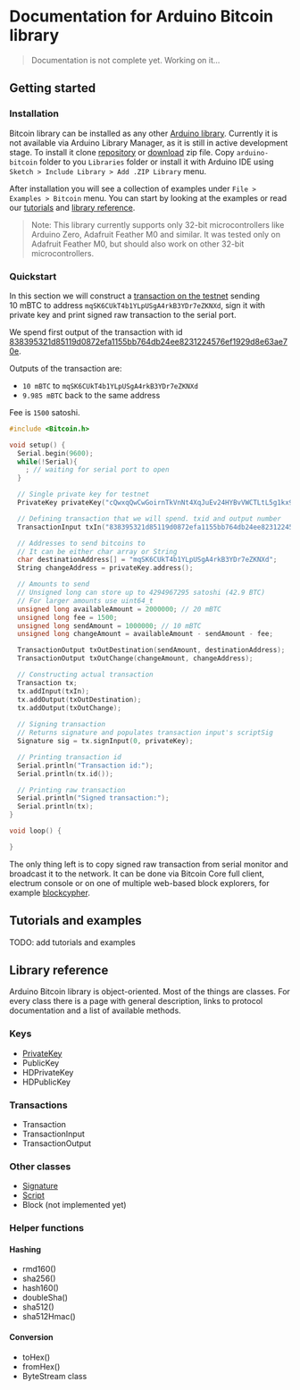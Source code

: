 # Documentation for Arduino Bitcoin library

> Documentation is not complete yet. Working on it...

## Getting started

### Installation

Bitcoin library can be installed as any other [Arduino library](https://www.arduino.cc/en/Guide/Libraries). Currently it is not available via Arduino Library Manager, as it is still in active development stage. To install it clone [repository](https://github.com/arduino-bitcoin/arduino-bitcoin) or [download](https://github.com/arduino-bitcoin/arduino-bitcoin/archive/master.zip) zip file. Copy `arduino-bitcoin` folder to you `Libraries` folder or install it with Arduino IDE using `Sketch > Include Library > Add .ZIP Library` menu.

After installation you will see a collection of examples under `File > Examples > Bitcoin` menu. You can start by looking at the examples or read our [tutorials](#tutorials-and-examples) and [library reference](#library-reference).

> Note: This library currently supports only 32-bit microcontrollers like Arduino Zero, Adafruit Feather M0 and similar. It was tested only on Adafruit Feather M0, but should also work on other 32-bit microcontrollers.

### Quickstart

In this section we will construct a [transaction on the testnet](https://testnet.blockchain.info/tx/15f5023a13779fcc2ca48ea538262fb9fcc2b4a74d2182c9712ad41a2cf18f50) sending 10 mBTC to address `mqSK6CUkT4b1YLpUSgA4rkB3YDr7eZKNXd`, sign it with private key and print signed raw transaction to the serial port.

We spend first output of the transaction with id [838395321d85119d0872efa1155bb764db24ee8231224576ef1929d8e63ae70e](https://testnet.blockchain.info/tx/838395321d85119d0872efa1155bb764db24ee8231224576ef1929d8e63ae70e).

Outputs of the transaction are:

- `10 mBTC` to `mqSK6CUkT4b1YLpUSgA4rkB3YDr7eZKNXd`
- `9.985 mBTC` back to the same address

Fee is `1500` satoshi.

```cpp
#include <Bitcoin.h>

void setup() {
  Serial.begin(9600);
  while(!Serial){
    ; // waiting for serial port to open
  }

  // Single private key for testnet
  PrivateKey privateKey("cQwxqQwCwGoirnTkVnNt4XqJuEv24HYBvVWCTLtL5g1kx9Q1AEhE");

  // Defining transaction that we will spend. txid and output number
  TransactionInput txIn("838395321d85119d0872efa1155bb764db24ee8231224576ef1929d8e63ae70e", 0);

  // Addresses to send bitcoins to
  // It can be either char array or String
  char destinationAddress[] = "mqSK6CUkT4b1YLpUSgA4rkB3YDr7eZKNXd";
  String changeAddress = privateKey.address();

  // Amounts to send
  // Unsigned long can store up to 4294967295 satoshi (42.9 BTC)
  // For larger amounts use uint64_t
  unsigned long availableAmount = 2000000; // 20 mBTC
  unsigned long fee = 1500;
  unsigned long sendAmount = 1000000; // 10 mBTC
  unsigned long changeAmount = availableAmount - sendAmount - fee;

  TransactionOutput txOutDestination(sendAmount, destinationAddress);
  TransactionOutput txOutChange(changeAmount, changeAddress);

  // Constructing actual transaction
  Transaction tx;
  tx.addInput(txIn);
  tx.addOutput(txOutDestination);
  tx.addOutput(txOutChange);
  
  // Signing transaction
  // Returns signature and populates transaction input's scriptSig
  Signature sig = tx.signInput(0, privateKey);

  // Printing transaction id
  Serial.println("Transaction id:");
  Serial.println(tx.id());  

  // Printing raw transaction
  Serial.println("Signed transaction:");
  Serial.println(tx);
}

void loop() {

}
``` 

The only thing left is to copy signed raw transaction from serial monitor and broadcast it to the network. It can be done via Bitcoin Core full client, electrum console or on one of multiple web-based block explorers, for example [blockcypher](https://live.blockcypher.com/btc-testnet/pushtx/).

## Tutorials and examples

TODO: add tutorials and examples

## Library reference

Arduino Bitcoin library is object-oriented. Most of the things are classes. For every class there is a page with general description, links to protocol documentation and a list of available methods.

### Keys

- [PrivateKey](PrivateKey/readme.md)
- PublicKey
- HDPrivateKey
- HDPublicKey

### Transactions

- Transaction
- TransactionInput
- TransactionOutput

### Other classes

- [Signature](Signature/readme.md)
- [Script](Script/readme.md)
- Block (not implemented yet)

### Helper functions

#### Hashing

- rmd160()
- sha256()
- hash160()
- doubleSha()
- sha512()
- sha512Hmac()

#### Conversion

- toHex()
- fromHex()
- ByteStream class